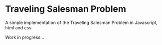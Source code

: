 # Traveling Salesman Problem
A simple implementation of the Traveling Salesman Problem in Javascript, html and css

Work in progress...

